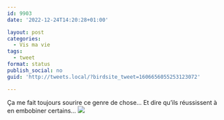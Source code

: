 ```yaml
---
id: 9903
date: '2022-12-24T14:20:28+01:00'

layout: post
categories:
  - Vis ma vie
tags:
  - tweet
format: status
publish_social: no
guid: 'http://tweets.local/?birdsite_tweet=1606656055253123072'

---
```


Ça me fait toujours sourire ce genre de chose… Et dire qu’ils réussissent à en embobiner certains… ![](http://tweets.local/wp-content/uploads/twitter-archive/tweets_media/1606656055253123072-Fkv9KnWXkAUx9-d.jpg)